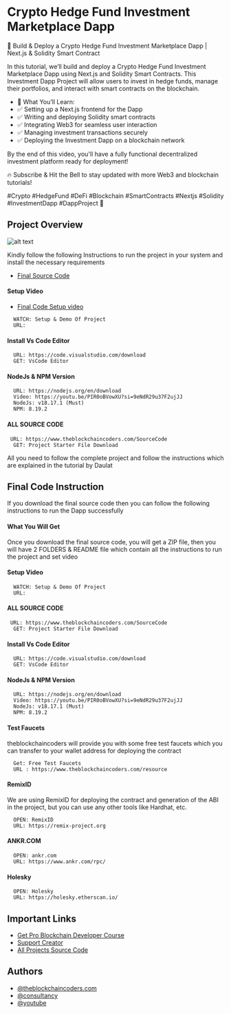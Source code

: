 # Crypto Hedge Fund Investment Marketplace Dapp

🚀 Build & Deploy a Crypto Hedge Fund Investment Marketplace Dapp | Next.js & Solidity Smart Contract

In this tutorial, we’ll build and deploy a Crypto Hedge Fund Investment Marketplace Dapp using Next.js and Solidity Smart Contracts. This Investment Dapp Project will allow users to invest in hedge funds, manage their portfolios, and interact with smart contracts on the blockchain.

- 🔹 What You’ll Learn:
- ✅ Setting up a Next.js frontend for the Dapp
- ✅ Writing and deploying Solidity smart contracts
- ✅ Integrating Web3 for seamless user interaction
- ✅ Managing investment transactions securely
- ✅ Deploying the Investment Dapp on a blockchain network

By the end of this video, you'll have a fully functional decentralized investment platform ready for deployment!

🔥 Subscribe & Hit the Bell to stay updated with more Web3 and blockchain tutorials!

#Crypto #HedgeFund #DeFi #Blockchain #SmartContracts #Nextjs #Solidity #InvestmentDapp #DappProject 🚀

## Project Overview

![alt text](https://www.daulathussain.com/wp-content/uploads/2025/02/Crypto-Hedge-Fund-Investment-Marketplace-Dapp.jpg)

Kindly follow the following Instructions to run the project in your system and install the necessary requirements

- [Final Source Code]()

#### Setup Video

- [Final Code Setup video]()

```
  WATCH: Setup & Demo Of Project
  URL:
```

#### Install Vs Code Editor

```
  URL: https://code.visualstudio.com/download
  GET: VsCode Editor
```

#### NodeJs & NPM Version

```
  URL: https://nodejs.org/en/download
  Video: https://youtu.be/PIR0oBVowXU?si=9eNdR29u37F2ujJJ
  NodeJs: v18.17.1 (Must)
  NPM: 8.19.2
```

#### ALL SOURCE CODE

```
 URL: https://www.theblockchaincoders.com/SourceCode
  GET: Project Starter File Download
```

All you need to follow the complete project and follow the instructions which are explained in the tutorial by Daulat

## Final Code Instruction

If you download the final source code then you can follow the following instructions to run the Dapp successfully

#### What You Will Get

Once you download the final source code, you will get a ZIP file, then you will have 2 FOLDERS & README file which contain all the instructions to run the project and set video

#### Setup Video

```
  WATCH: Setup & Demo Of Project
  URL:
```

#### ALL SOURCE CODE

```
 URL: https://www.theblockchaincoders.com/SourceCode
  GET: Project Starter File Download
```

#### Install Vs Code Editor

```
  URL: https://code.visualstudio.com/download
  GET: VsCode Editor
```

#### NodeJs & NPM Version

```
  URL: https://nodejs.org/en/download
  Video: https://youtu.be/PIR0oBVowXU?si=9eNdR29u37F2ujJJ
  NodeJs: v18.17.1 (Must)
  NPM: 8.19.2
```

#### Test Faucets

theblockchaincoders will provide you with some free test faucets which you can transfer to your wallet address for deploying the contract

```
  Get: Free Test Faucets
  URL : https://www.theblockchaincoders.com/resource
```

#### RemixID

We are using RemixID for deploying the contract and generation of the ABI in the project, but you can use any other tools like Hardhat, etc.

```
  OPEN: RemixID
  URL: https://remix-project.org
```

#### ANKR.COM

```
  OPEN: ankr.com
  URL: https://www.ankr.com/rpc/
```

#### Holesky

```
  OPEN: Holesky
  URL: https://holesky.etherscan.io/
```

## Important Links

- [Get Pro Blockchain Developer Course](https://www.theblockchaincoders.com/pro-nft-marketplace)
- [Support Creator](https://bit.ly/Support-Creator)
- [All Projects Source Code](https://www.theblockchaincoders.com/SourceCode)

## Authors

- [@theblockchaincoders.com](https://www.theblockchaincoders.com/)
- [@consultancy](https://www.theblockchaincoders.com/consultancy)
- [@youtube](https://www.youtube.com/@daulathussain)
